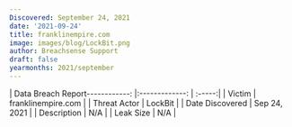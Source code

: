 ```yaml
---
Discovered: September 24, 2021
date: '2021-09-24'
title: franklinempire.com
image: images/blog/LockBit.png
author: Breachsense Support
draft: false
yearmonths: 2021/september
---
```


| Data Breach Report------------:   |:-------------:    | :-----:|
| Victim    | franklinempire.com      | 
| Threat Actor    | LockBit      | 
| Date Discovered    | Sep 24, 2021      | 
| Description    | N/A      | 
| Leak Size    | N/A      | 

